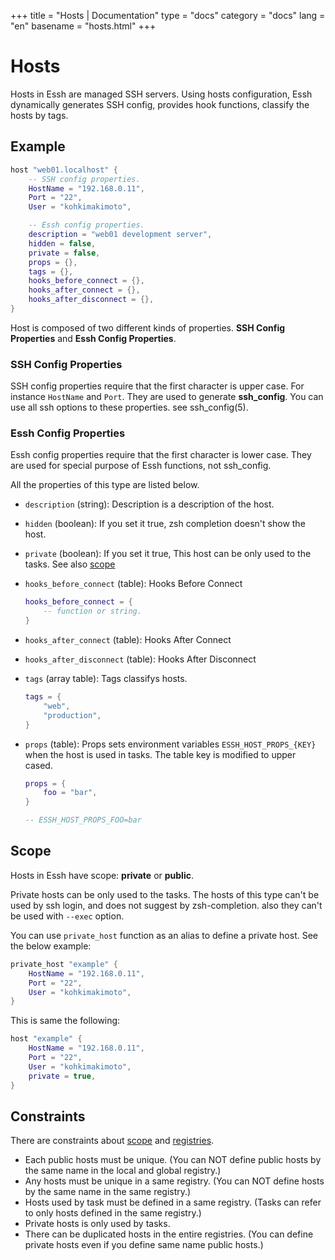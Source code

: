 +++
title = "Hosts | Documentation"
type = "docs"
category = "docs"
lang = "en"
basename = "hosts.html"
+++

# Hosts

Hosts in Essh are managed SSH servers. Using hosts configuration, Essh dynamically generates SSH config, provides hook functions, classify the hosts by tags.

## Example

~~~lua
host "web01.localhost" {
    -- SSH config properties.
    HostName = "192.168.0.11",
    Port = "22",
    User = "kohkimakimoto",

    -- Essh config properties.
    description = "web01 development server",
    hidden = false,
    private = false,
    props = {},
    tags = {},
    hooks_before_connect = {},
    hooks_after_connect = {},
    hooks_after_disconnect = {},
}
~~~

Host is composed of two different kinds of properties. **SSH Config Properties** and **Essh Config Properties**.

### SSH Config Properties

SSH config properties require that the first character is upper case.
For instance `HostName` and `Port`. They are used to generate **ssh_config**. You can use all ssh options to these properties. see ssh_config(5).

### Essh Config Properties

Essh config properties require that the first character is lower case.
They are used for special purpose of Essh functions, not ssh_config.

All the properties of this type are listed below.

* `description` (string): Description is a description of the host.

* `hidden` (boolean): If you set it true, zsh completion doesn't show the host.

* `private` (boolean): If you set it true, This host can be only used to the tasks. See also [scope](#scope)

* `hooks_before_connect` (table): Hooks Before Connect

    ~~~lua
    hooks_before_connect = {
        -- function or string.
    }
    ~~~
* `hooks_after_connect` (table): Hooks After Connect

* `hooks_after_disconnect` (table): Hooks After Disconnect

* `tags` (array table): Tags classifys hosts.

    ~~~lua
    tags = {
        "web",
        "production",
    }
    ~~~
* `props` (table): Props sets environment variables `ESSH_HOST_PROPS_{KEY}` when the host is used in tasks. The table key is modified to upper cased.

    ~~~lua
    props = {
        foo = "bar",
    }

    -- ESSH_HOST_PROPS_FOO=bar
    ~~~

## Scope

Hosts in Essh have scope: **private** or **public**.

Private hosts can be only used to the tasks. The hosts of this type can't be used by ssh login, and does not suggest by zsh-completion. also they can't be used with `--exec` option.

You can use `private_host` function as an alias to define a private host. See the below example:

~~~lua
private_host "example" {
    HostName = "192.168.0.11",
    Port = "22",
    User = "kohkimakimoto",
}
~~~

This is same the following:

~~~lua
host "example" {
    HostName = "192.168.0.11",
    Port = "22",
    User = "kohkimakimoto",
    private = true,
}
~~~

## Constraints

There are constraints about [scope](#scope) and [registries](configuration-files.html#registries).

* Each public hosts must be unique. (You can NOT define public hosts by the same name in the local and global registry.)
* Any hosts must be unique in a same registry. (You can NOT define hosts by the same name in the same registry.)
* Hosts used by task must be defined in a same registry. (Tasks can refer to only hosts defined in the same registry.)
* Private hosts is only used by tasks.
* There can be duplicated hosts in the entire registries. (You can define private hosts even if you define same name public hosts.)
